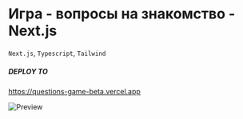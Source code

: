 # Игра - вопросы на знакомство - Next.js

`Next.js`, `Typescript`, `Tailwind`

##### DEPLOY TO

https://questions-game-beta.vercel.app

![Preview](https://user-images.githubusercontent.com/70297692/201479769-f0094c19-8b86-45ae-b799-1ea60285bf13.png)
